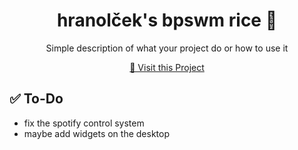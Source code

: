                      
<h1 align="center" style="font-weight: bold;">hranolček's bpswm rice 🍚</h1>


<p align="center">Simple description of what your project do or how to use it</p>


<p align="center">
<a href="https://github.com/ShaanCoding">📱 Visit this Project</a>
</p>
 
<h2 id="To-Do">✅ To-Do</h2>

- fix the spotify control system
- maybe add widgets on the desktop 
